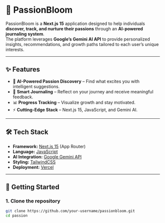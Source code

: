 # 🌸 PassionBloom

PassionBloom is a **Next.js 15** application designed to help individuals **discover, track, and nurture their passions** through an **AI-powered journaling system**.  
The platform leverages **Google’s Gemini AI API** to provide personalized insights, recommendations, and growth paths tailored to each user’s unique interests.

---

## ✨ Features
- 🧭 **AI-Powered Passion Discovery** – Find what excites you with intelligent suggestions.
- 📓 **Smart Journaling** – Reflect on your journey and receive meaningful feedback.
- 📊 **Progress Tracking** – Visualize growth and stay motivated.
- ⚡ **Cutting-Edge Stack** – Next.js 15, JavaScript, and Gemini AI.

---

## 🛠️ Tech Stack
- **Framework:** [Next.js 15](https://nextjs.org/) (App Router)
- **Language:** [JavaScript](https://www.javascriptlang.org/)
- **AI Integration:** [Google Gemini API](https://ai.google.dev/)
- **Styling:** [TailwindCSS](https://tailwindcss.com/)
- **Deployment:** [Vercel](https://vercel.com/)

---

## 🚀 Getting Started

### 1. Clone the repository
```bash
git clone https://github.com/your-username/passionbloom.git
cd passion
